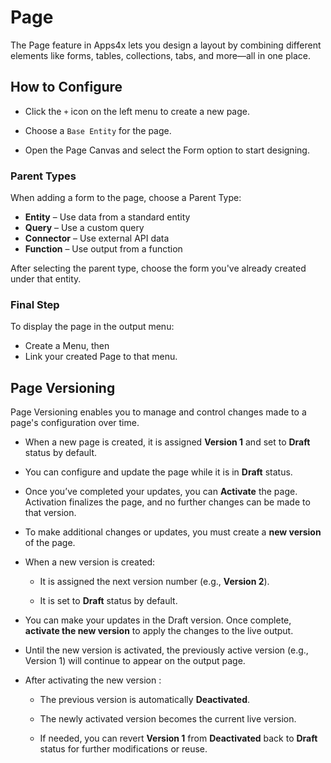 # Page

The Page feature in Apps4x lets you design a layout by combining different elements like forms, tables, collections, tabs, and more—all in one place.

## How to Configure

  - Click the `+` icon on the left menu to create a new page.

  - Choose a `Base Entity` for the page.

  - Open the Page Canvas and select the Form option to start designing.

### Parent Types

When adding a form to the page, choose a Parent Type:

  - **Entity** – Use data from a standard entity
  - **Query** – Use a custom query
  - **Connector** – Use external API data
  - **Function** – Use output from a function

After selecting the parent type, choose the form you've already created under that entity.

### Final Step

To display the page in the output menu:

  - Create a Menu, then
  - Link your created Page to that menu.

## Page Versioning

Page Versioning enables you to manage and control changes made to a page's configuration over time.

  - When a new page is created, it is assigned **Version 1** and set to **Draft** status by default.

  - You can configure and update the page while it is in **Draft** status.

  - Once you’ve completed your updates, you can **Activate** the page. Activation finalizes the page, and no further changes can be made to that version.

  - To make additional changes or updates, you must create a **new version** of the page.

  - When a new version is created:

    - It is assigned the next version number (e.g., **Version 2**).

    - It is set to **Draft** status by default.

  - You can make your updates in the Draft version. Once complete, **activate the new version** to apply the changes to the live output.

  - Until the new version is activated, the previously active version (e.g., Version 1) will continue to appear on the output page.

  - After activating the new version :

    - The previous version is automatically **Deactivated**.

    - The newly activated version becomes the current live version.

    - If needed, you can revert **Version 1** from **Deactivated** back to **Draft** status for further modifications or reuse.